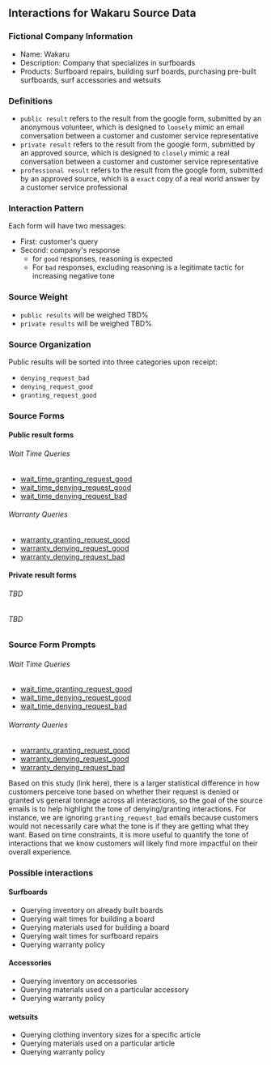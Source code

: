 ## Interactions for Wakaru Source Data

### Fictional Company Information

+ Name: Wakaru
+ Description: Company that specializes in surfboards
+ Products: Surfboard repairs, building surf boards, purchasing pre-built surfboards, surf accessories and wetsuits

### Definitions

+ `public result` refers to the result from the google form, submitted by an anonymous volunteer, which is designed to `loosely` mimic an email conversation between a customer and customer service representative
+ `private result` refers to the result from the google form, submitted by an approved source, which is designed to `closely` mimic a real conversation between a customer and customer service representative
+ `professional result` refers to the result from the google form, submitted by an approved source, which is a `exact` copy of a real world answer by a customer service professional

### Interaction Pattern

Each form will have two messages:

+ First: customer's query
+ Second: company's response
  + for `good` responses, reasoning is expected  
  + For `bad` responses, excluding reasoning is a legitimate tactic for increasing negative tone

### Source Weight

+ `public results` will be weighed TBD%
+ `private results` will be weighed TBD%

### Source Organization

Public results will be sorted into three categories upon receipt:

+ `denying_request_bad`
+ `denying_request_good`
+ `granting_request_good`

### Source Forms

#### Public result forms

###### Wait Time Queries
+ [wait_time_granting_request_good](https://docs.google.com/forms/d/e/1FAIpQLScrN67IPdkUv_HCQsrNt5OA9MAqXBdxlpV_7wTNH-bbh6OcVw/viewform)
+ [wait_time_denying_request_good](https://docs.google.com/forms/d/e/1FAIpQLSegBjxlyDbalSR8Mp56KwOAGxPDZUIorPCoyzNqsAexfnWiyA/viewform)
+ [wait_time_denying_request_bad](https://docs.google.com/forms/d/e/1FAIpQLSfvcDyT7WjE-XCUEZc1uWti9C164Uq-qc4vcgIr1T0ztz_ppQ/viewform)
###### Warranty Queries
+ [warranty_granting_request_good](https://docs.google.com/forms/d/e/1FAIpQLSf91Frgs0fGr5XYD2wHj1gzKaTWRObGPydHm_sS-UMgN3iQYQ/viewform)
+ [warranty_denying_request_good](https://docs.google.com/forms/d/e/1FAIpQLSfeF0wD6bRT2IT8zqyMVl1jf6fVfNZ0qgDEDxcwD1tEaLb-Og/viewform)
+ [warranty_denying_request_bad](https://docs.google.com/forms/d/e/1FAIpQLScl-QX2IaLG3-EZkCDtad238I-n9kov21G1CufpFvrmnQKrVw/viewform)

#### Private result forms

###### TBD

###### TBD

### Source Form Prompts

###### Wait Time Queries
+ [wait_time_granting_request_good](https://gist.github.com/ACC25/afc46f97a452066066de3d81d92b3b09)
+ [wait_time_denying_request_good](https://gist.github.com/ACC25/fb92ef1830633fc0e685dcf7f151e1d4)
+ [wait_time_denying_request_bad](https://gist.github.com/ACC25/9ff0d79cb34a32e9a07459759d12af5c)
###### Warranty Queries
+ [warranty_granting_request_good](https://gist.github.com/ACC25/40b81154cd968225beaf37bd61606097)
+ [warranty_denying_request_good](https://gist.github.com/ACC25/0200d775b4efc996e3200ba1e19b4464)
+ [warranty_denying_request_bad](https://gist.github.com/ACC25/ebf6aa3bb0905f0cce3397f75fd4f46b)


Based on this study (link here), there is a larger statistical difference in how customers perceive tone based on whether their request is denied or granted vs general tonnage across all interactions, so the goal of the source emails is to help highlight the tone of denying/granting interactions. For instance, we are ignoring `granting_request_bad` emails because customers would not necessarily care what the tone is if they are getting what they want. Based on time constraints, it is more useful to quantify the tone of interactions that we know customers will likely find more impactful on their overall experience.

### Possible interactions

#### Surfboards

+ Querying inventory on already built boards
+ Querying wait times for building a board
+ Querying materials used for building a board
+ Querying wait times for surfboard repairs
+ Querying warranty policy

#### Accessories

+ Querying inventory on accessories
+ Querying materials used on a particular accessory
+ Querying warranty policy

#### wetsuits

+ Querying clothing inventory sizes for a specific article
+ Querying materials used on a particular article
+ Querying warranty policy
